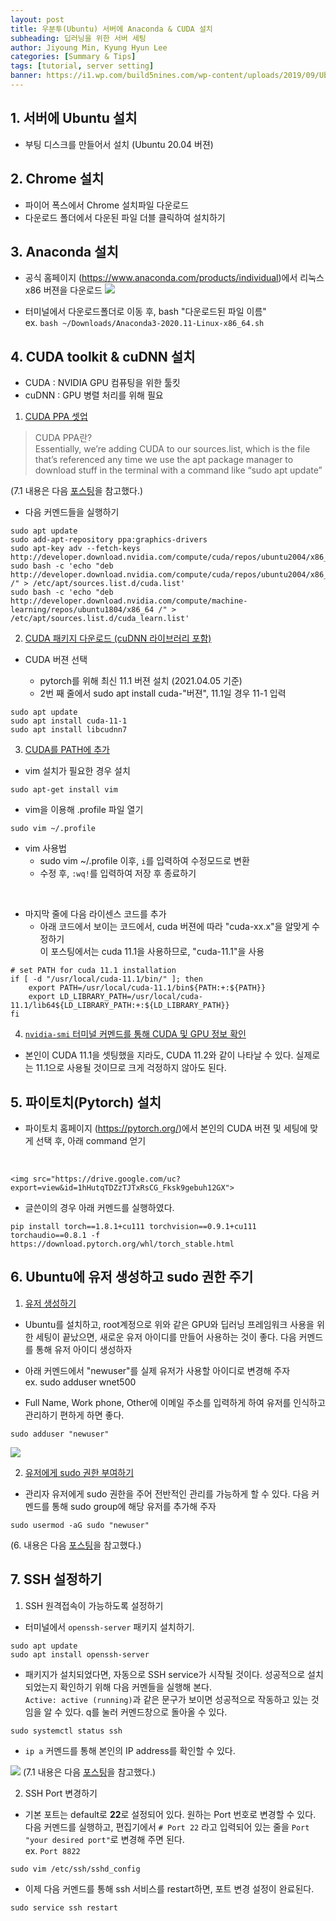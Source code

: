 ```yaml
---
layout: post
title: 우분투(Ubuntu) 서버에 Anaconda & CUDA 설치
subheading: 딥러닝을 위한 서버 세팅
author: Jiyoung Min, Kyung Hyun Lee
categories: [Summary & Tips]
tags: [tutorial, server setting]
banner: https://i1.wp.com/build5nines.com/wp-content/uploads/2019/09/Ubuntu_Featured_Image.jpg?fit=900%2C506&ssl=1
---
```


## 1. 서버에 Ubuntu 설치
- 부팅 디스크를 만들어서 설치 (Ubuntu 20.04 버젼)


## 2. Chrome 설치
- 파이어 폭스에서 Chrome 설치파일 다운로드
- 다운로드 폴더에서 다운된 파일 더블 클릭하여 설치하기


## 3. Anaconda 설치
- 공식 홈페이지 (https://www.anaconda.com/products/individual)에서 리눅스 x86 버젼을 다운로드
    <img src="https://drive.google.com/uc?export=view&id=1xWbWGBFVMCfI0Ym3CWkNpHsEvJqOdUil">
    
- 터미널에서 다운로드폴더로 이동 후, bash "다운로드된 파일 이름"   
  ex. `bash ~/Downloads/Anaconda3-2020.11-Linux-x86_64.sh`


## 4. CUDA toolkit & cuDNN 설치

- CUDA : NVIDIA GPU 컴퓨팅을 위한 툴킷
- cuDNN : GPU 병렬 처리를 위해 필요

1. <u>CUDA PPA 셋업</u>   

> CUDA PPA란?  
> Essentially, we’re adding CUDA to our sources.list, which is the file that’s referenced any time we use the apt package manager to download stuff in the terminal with a command like “sudo apt update”

(7.1 내용은 다음 [포스팅](https://medium.com/@stephengregory_69986/installing-cuda-10-1-on-ubuntu-20-04-e562a5e724a0)을 참고했다.)

- 다음 커멘드들을 실행하기

```
sudo apt update
sudo add-apt-repository ppa:graphics-drivers
sudo apt-key adv --fetch-keys http://developer.download.nvidia.com/compute/cuda/repos/ubuntu2004/x86_64/7fa2af80.pub
sudo bash -c 'echo "deb http://developer.download.nvidia.com/compute/cuda/repos/ubuntu2004/x86_64 /" > /etc/apt/sources.list.d/cuda.list'
sudo bash -c 'echo "deb http://developer.download.nvidia.com/compute/machine-learning/repos/ubuntu1804/x86_64 /" > /etc/apt/sources.list.d/cuda_learn.list'
```

2. <u> CUDA 패키지 다운로드 (cuDNN 라이브러리 포함) </u>

- CUDA 버젼 선택
  
  - pytorch를 위해 최신 11.1 버젼 설치 (2021.04.05 기준)   
  - 2번 째 줄에서 sudo apt install cuda-"버젼", 11.1일 경우 11-1 입력  
  
```
sudo apt update
sudo apt install cuda-11-1
sudo apt install libcudnn7
```

3. <u> CUDA를 PATH에 추가 </u>

- vim 설치가 필요한 경우 설치

```
sudo apt-get install vim
```

- vim을 이용해 .profile 파일 열기

```
sudo vim ~/.profile
```

- vim 사용법
  - sudo vim ~/.profile 이후, `i`를 입력하여 수정모드로 변환
  - 수정 후, `:wq!`를 입력하여 저장 후 종료하기
<br/>

- 마지막 줄에 다음 라이센스 코드를 추가
  - 아래 코드에서 보이는 코드에서, cuda 버젼에 따라 "cuda-xx.x"을 알맞게 수정하기   
    이 포스팅에서는 cuda 11.1을 사용하므로, "cuda-11.1"을 사용

```
# set PATH for cuda 11.1 installation
if [ -d "/usr/local/cuda-11.1/bin/" ]; then
    export PATH=/usr/local/cuda-11.1/bin${PATH:+:${PATH}}
    export LD_LIBRARY_PATH=/usr/local/cuda-11.1/lib64${LD_LIBRARY_PATH:+:${LD_LIBRARY_PATH}}
fi
```

4. <u> `nvidia-smi` 터미널 커멘드를 통해 CUDA 및 GPU 정보 확인 </u>

- 본인이 CUDA 11.1을 셋팅했을 지라도, CUDA 11.2와 같이 나타날 수 있다.
  실제로는 11.1으로 사용될 것이므로 크게 걱정하지 않아도 된다.


## 5. 파이토치(Pytorch) 설치
- 파이토치 홈페이지 (https://pytorch.org/)에서 본인의 CUDA 버젼 및 세팅에 맞게 선택 후, 아래 command 얻기  
<br/>

    <img src="https://drive.google.com/uc?export=view&id=1hHutqTDZzTJTxRsCG_Fksk9gebuh12GX">

- 글쓴이의 경우 아래 커멘드를 실행하였다.    

```
pip install torch==1.8.1+cu111 torchvision==0.9.1+cu111 torchaudio==0.8.1 -f https://download.pytorch.org/whl/torch_stable.html
```
 

## 6. Ubuntu에 유저 생성하고 sudo 권한 주기

1. <u> 유저 생성하기 </u>

- Ubuntu를 설치하고, root계정으로 위와 같은 GPU와 딥러닝 프레임워크 사용을 위한 세팅이 끝났으면, 새로운 유저 아이디를 만들어 사용하는 것이 좋다.
  다음 커멘드를 통해 유저 아이디 생성하자

- 아래 커멘드에서 "newuser"를 실제 유저가 사용할 아이디로 변경해 주자   
  ex. sudo adduser wnet500

- Full Name, Work phone, Other에 이메일 주소를 입력하게 하여 유저를 인식하고 관리하기 편하게 하면 좋다.

```
sudo adduser "newuser"
```

![](https://phoenixnap.com/kb/wp-content/uploads/2019/03/creating-sudo-user-ubuntu1.png)

2. <u> 유저에게 sudo 권한 부여하기 </u>

- 관리자 유저에게 sudo 권한을 주어 전반적인 관리를 가능하게 할 수 있다. 다음 커멘드를 통해 sudo group에 해당 유저를 추가해 주자

```
sudo usermod -aG sudo "newuser"
```

(6. 내용은 다음 [포스팅](https://phoenixnap.com/kb/how-to-create-sudo-user-on-ubuntu)을 참고했다.)


## 7. SSH 설정하기

1. SSH 원격접속이 가능하도록 설정하기

- 터미널에서 `openssh-server` 패키지 설치하기.

```
sudo apt update
sudo apt install openssh-server
```

- 패키지가 설치되었다면, 자동으로 SSH service가 시작될 것이다. 성공적으로 설치되었는지 확인하기 위해 다음 커멘들을 실행해 본다.   
  `Active: active (running)`과 같은 문구가 보이면 성공적으로 작동하고 있는 것임을 알 수 있다. q를 눌러 커멘드창으로 돌아올 수 있다.

```
sudo systemctl status ssh
```

- `ip a` 커멘드를 통해 본인의 IP address를 확인할 수 있다.

![](https://linuxize.com/post/how-to-enable-ssh-on-ubuntu-18-04/ubuntu-find-ip-address_hua58286b4106aa3a1227461c6d8218e94_151586_768x0_resize_q75_lanczos.jpg?ezimgfmt=rs:709x532/rscb87/ng:webp/ngcb87)
(7.1 내용은 다음 [포스팅](https://linuxize.com/post/how-to-enable-ssh-on-ubuntu-18-04/)을 참고했다.)

2. SSH Port 변경하기

- 기본 포트는 default로 **22**로 설정되어 있다. 원하는 Port 번호로 변경할 수 있다.   
  다음 커멘드를 실행하고, 편집기에서 `# Port 22` 라고 입력되어 있는 줄을 `Port "your desired port"`로 변경해 주면 된다.   
  ex. `Port 8822`

```
sudo vim /etc/ssh/sshd_config
```

- 이제 다음 커멘드를 통해 ssh 서비스를 restart하면, 포트 변경 설정이 완료된다.

```
sudo service ssh restart
```